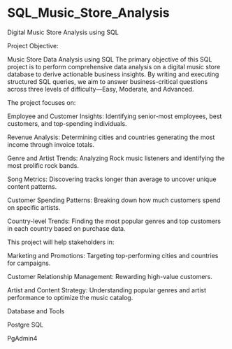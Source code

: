 # SQL_Music_Store_Analysis
Digital Music Store Analysis using SQL



Project Objective:

Music Store Data Analysis using SQL
The primary objective of this SQL project is to perform comprehensive data analysis on a digital music store database to derive actionable business insights. By writing and executing structured SQL queries, we aim to answer business-critical questions across three levels of difficulty—Easy, Moderate, and Advanced.

The project focuses on:

Employee and Customer Insights: Identifying senior-most employees, best customers, and top-spending individuals.

Revenue Analysis: Determining cities and countries generating the most income through invoice totals.

Genre and Artist Trends: Analyzing Rock music listeners and identifying the most prolific rock bands.

Song Metrics: Discovering tracks longer than average to uncover unique content patterns.

Customer Spending Patterns: Breaking down how much customers spend on specific artists.

Country-level Trends: Finding the most popular genres and top customers in each country based on purchase data.



This project will help stakeholders in:



Marketing and Promotions: Targeting top-performing cities and countries for campaigns.

Customer Relationship Management: Rewarding high-value customers.

Artist and Content Strategy: Understanding popular genres and artist performance to optimize the music catalog.



Database and Tools


Postgre SQL

PgAdmin4
